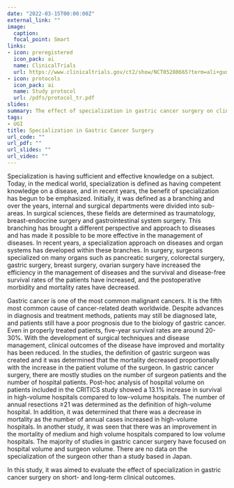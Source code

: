 ```yaml
---
date: "2022-03-15T00:00:00Z"
external_link: ""
image:
  caption: 
  focal_point: Smart
links:
- icon: preregistered
  icon_pack: ai
  name: ClinicalTrials
  url: https://www.clinicaltrials.gov/ct2/show/NCT05280665?term=ali+guner&draw=2&rank=1
- icon: protocols
  icon_pack: ai
  name: Study protocol
  url: /pdfs/protocol_tr.pdf
slides: 
summary: The effect of specialization in gastric cancer surgery on clinical outcomes is being investigated.
tags:
- UGI
title: Specialization in Gastric Cancer Surgery
url_code: ""
url_pdf: ""
url_slides: ""
url_video: ""
---
```


Specialization is having sufficient and effective knowledge on a subject. Today, in the medical world, specialization is defined as having competent knowledge on a disease, and in recent years, the benefit of specialization has begun to be emphasized. Initially, it was defined as a branching and over the years, internal and surgical departments were divided into sub-areas. In surgical sciences, these fields are determined as traumatology, breast-endocrine surgery and gastrointestinal system surgery. This branching has brought a different perspective and approach to diseases and has made it possible to be more effective in the management of diseases. In recent years, a specialization approach on diseases and organ systems has developed within these branches. In surgery, surgeons specialized on many organs such as pancreatic surgery, colorectal surgery, gastric surgery, breast surgery, ovarian surgery have increased the efficiency in the management of diseases and the survival and disease-free survival rates of the patients have increased, and the postoperative morbidity and mortality rates have decreased.

Gastric cancer is one of the most common malignant cancers. It is the fifth most common cause of cancer-related death worldwide. Despite advances in diagnosis and treatment methods, patients may still be diagnosed late, and patients still have a poor prognosis due to the biology of gastric cancer. Even in properly treated patients, five-year survival rates are around 20-30%. With the development of surgical techniques and disease management, clinical outcomes of the disease have improved and mortality has been reduced. In the studies, the definition of gastric surgeon was created and it was determined that the mortality decreased proportionally with the increase in the patient volume of the surgeon. In gastric cancer surgery, there are mostly studies on the number of surgeon patients and the number of hospital patients. Post-hoc analysis of hospital volume on patients included in the CRITICS study showed a 13.1% increase in survival in high-volume hospitals compared to low-volume hospitals. The number of annual resections ≥21 was determined as the definition of high-volume hospital. In addition, it was determined that there was a decrease in mortality as the number of annual cases increased in high-volume hospitals. In another study, it was seen that there was an improvement in the mortality of medium and high volume hospitals compared to low volume hospitals. The majority of studies in gastric cancer surgery have focused on hospital volume and surgeon volume. There are no data on the specialization of the surgeon other than a study based in Japan.

In this study, it was aimed to evaluate the effect of specialization in gastric cancer surgery on short- and long-term clinical outcomes.
